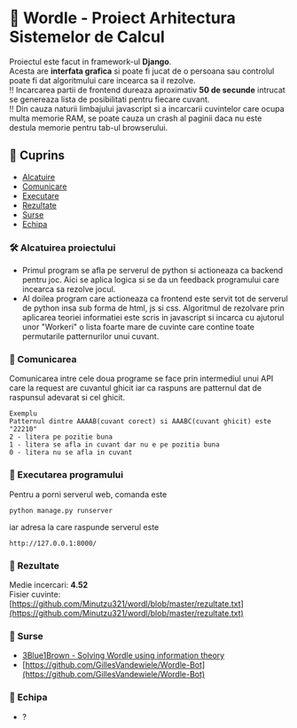 
# :large_orange_diamond: Wordle - Proiect Arhitectura Sistemelor de Calcul

Proiectul este facut in framework-ul **Django**.\
Acesta are **interfata grafica** si poate fi jucat de o persoana sau controlul poate fi dat algoritmului care incearca sa il rezolve.\
:bangbang: Incarcarea partii de frontend dureaza aproximativ **50 de secunde** intrucat se genereaza lista de posibilitati pentru fiecare cuvant.\
:bangbang: Din cauza naturii limbajului javascript si a incarcarii cuvintelor care ocupa multa memorie RAM, se poate cauza un crash al paginii daca nu este destula memorie pentru tab-ul browserului.


## :notebook_with_decorative_cover: Cuprins
- [Alcatuire](https://github.com/Minutzu321/wordl#hammer_and_wrench-alcatuirea-proiectului)
- [Comunicare](https://github.com/Minutzu321/wordl#speech_balloon-comunicarea)
- [Executare](https://github.com/Minutzu321/wordl#pray-executarea-programului)
- [Rezultate](https://github.com/Minutzu321/wordl#memo-rezultate)
- [Surse](https://github.com/Minutzu321/wordl/#eyes-surse)
- [Echipa](https://github.com/Minutzu321/wordl#busts_in_silhouette-echipa)


### :hammer_and_wrench: Alcatuirea proiectului
 - Primul program se afla pe serverul de python si actioneaza ca backend pentru joc. Aici se aplica logica si se da un feedback programului care incearca sa rezolve jocul.
 - Al doilea program care actioneaza ca frontend este servit tot de serverul de python insa sub forma de html, js si css. Algoritmul de rezolvare prin aplicarea teoriei informatiei este scris in javascript si incarca cu ajutorul unor "Workeri" o lista foarte mare de cuvinte care contine toate permutarile patternurilor unui cuvant.


### :speech_balloon: Comunicarea
Comunicarea intre cele doua programe se face prin intermediul unui API care la request are cuvantul ghicit iar ca raspuns are patternul dat de raspunsul adevarat si cel ghicit.
```
Exemplu
Patternul dintre AAAAB(cuvant corect) si AAABC(cuvant ghicit) este "22210"
2 - litera pe pozitie buna
1 - litera se afla in cuvant dar nu e pe pozitia buna
0 - litera nu se afla in cuvant
```
### :pray: Executarea programului
Pentru a porni serverul web, comanda este
```
python manage.py runserver
```
iar adresa la care raspunde serverul este
```
http://127.0.0.1:8000/
```
### :memo: Rezultate
Medie incercari: **4.52**\
Fisier cuvinte: [https://github.com/Minutzu321/wordl/blob/master/rezultate.txt](https://github.com/Minutzu321/wordl/blob/master/rezultate.txt)

### :eyes: Surse
 - [3Blue1Brown - Solving Wordle using information theory](https://www.youtube.com/watch?v=v68zYyaEmEA&ab_channel=3Blue1Brown)
 - [https://github.com/GillesVandewiele/Wordle-Bot](https://github.com/GillesVandewiele/Wordle-Bot)

### :busts_in_silhouette: Echipa
- ?